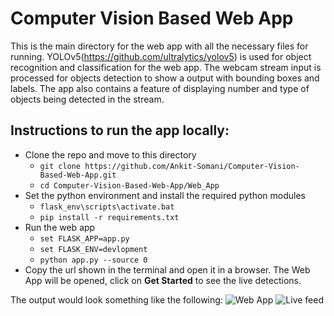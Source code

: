 # Computer Vision Based Web App #
This is the main directory for the web app with all the necessary files for running. YOLOv5(https://github.com/ultralytics/yolov5) is used for object recognition and classification for the web app. The webcam stream input is processed for objects detection to show a output with bounding boxes and labels. The app also contains a feature of displaying number and type of objects being detected in the stream.

## Instructions to run the app locally: ##
* Clone the repo and move to this directory
  * `git clone https://github.com/Ankit-Somani/Computer-Vision-Based-Web-App.git`
  * `cd Computer-Vision-Based-Web-App/Web_App`
* Set the python environment and install the required python modules
  * `flask_env\scripts\activate.bat`
  * `pip install -r requirements.txt`
* Run the web app
  * `set FLASK_APP=app.py`
  * `set FLASK_ENV=devlopment`
  * `python app.py --source 0`
* Copy the url shown in the terminal and open it in a browser. The Web App will be opened, click on **Get Started** to see the live detections. 

The output would look something like the following:
![Web App](https://user-images.githubusercontent.com/82326089/126897635-f256e07c-4538-4d64-a99a-e2e8a898c588.png)
![Live feed](https://user-images.githubusercontent.com/82326089/126897644-0582c6ce-384f-4f63-b170-088d7e4ce345.png)

